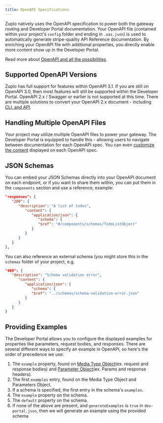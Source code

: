 ```yaml
---
title: OpenAPI Specifications
---
```


Zuplo natively uses the OpenAPI specification to power both the gateway routing
and Developer Portal documentation. Your OpenAPI file (contained within your
project's `config` folder and ending in `.oas.json`) is used to automatically
generate stripe-quality API Reference documentation. By enriching your OpenAPI
file with additional properties, you directly enable more content show up in the
Developer Portal.

Read more about
[OpenAPI and all the possibilities](https://github.com/OAI/OpenAPI-Specification).

## Supported OpenAPI Versions

Zuplo has full support for features within OpenAPI 3.1. If you are still on
OpenAPI 3.0, then most features will still be supported within the Developer
Portal. OpenAPI 2.x / Swagger or earlier is not supported at this time. There
are multiple solutions to convert your OpenAPI 2.x document - including
[CLI, and API](https://stackoverflow.com/questions/59749513/how-to-convert-openapi-2-0-to-openapi-3-0).

## Handling Multiple OpenAPI Files

Your project may utilize multiple OpenAPI files to power your gateway. The
Developer Portal is equipped to handle this - allowing users to navigate between
documentation for each OpenAPI spec. You can even
[customize the content](./dev-portal-configuring-sidebar#customizing-individual-openapi-specs)
displayed on each OpenAPI spec.

## JSON Schemas

You can embed your JSON Schemas directly into your OpenAPI document on each
endpoint, or if you want to share them within, you can put them in the
`components` section and use a reference, example:

```json
"responses": {
   "200": {
      "description": "A list of todos",
         "content": {
            "application/json": {
               "schema": {
               "$ref": "#/components/schemas/TodoListObject"
            }
         }
      }
   }
},
```

You can also reference an external schema (you might store this in the `schemas`
folder of your project, e.g.

```json
"400": {
   "description": "Schema validation error",
      "content": {
         "application/json": {
            "schema": {
            "$ref": "../schemas/schema-validation-error.json"
         }
      }
   }
}

```

## Providing Examples

The Developer Portal allows you to configure the displayed examples for
properties like parameters, request bodies, and responses. There are several
different ways to specify an example in OpenAPI, so here's the order of
precedence we use:

1. The `example` property, found on
   [Media Type Object](https://spec.openapis.org/oas/v3.1.0#media-type-object)(ex.
   request and response bodies) and
   [Parameter Object](https://spec.openapis.org/oas/v3.1.0#parameter-object)(ex.
   Params and response headers).
2. The first `examples` entry, found on the Media Type Object and Parameters
   Object.
3. If a schema is specified, the first entry in the schema's `examples`.
4. The `example` property on the schema.
5. The `default` property on the schema.
6. If none of the above are present, and `generateExamples` is `true` in
   `dev-portal.json`, then we will generate an example using the provided schema
